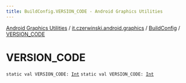 ```yaml
---
title: BuildConfig.VERSION_CODE - Android Graphics Utilities
---
```


[Android Graphics Utilities](../../index.html) / [it.czerwinski.android.graphics](../index.html) / [BuildConfig](index.html) / [VERSION_CODE](./-v-e-r-s-i-o-n_-c-o-d-e.html)

# VERSION_CODE

`static val VERSION_CODE: `[`Int`](https://kotlinlang.org/api/latest/jvm/stdlib/kotlin/-int/index.html)
`static val VERSION_CODE: `[`Int`](https://kotlinlang.org/api/latest/jvm/stdlib/kotlin/-int/index.html)